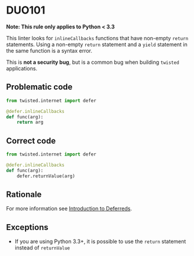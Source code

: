 # DUO101

**Note: This rule only applies to Python < 3.3**

This linter looks for `inlineCallbacks` functions that have non-empty
`return` statements. Using a non-empty `return` statement and a `yield`
statement in the same function is a syntax error.

This is **not a security bug**, but is a common bug when building `twisted`
applications.

## Problematic code

```python
from twisted.internet import defer

@defer.inlineCallbacks
def func(arg):
	return arg
```

## Correct code

```python
from twisted.internet import defer

@defer.inlineCallbacks
def func(arg):
	defer.returnValue(arg)
```

## Rationale

For more information see [Introduction to Deferreds](https://twisted.readthedocs.io/en/latest/core/howto/defer-intro.html).

## Exceptions

- If you are using Python 3.3+, it is possible to use the `return` statement instead of `returnValue`
